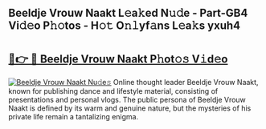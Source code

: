 ## Beeldje Vrouw Naakt L𝚎a𝚔ed N𝚞𝚍e - Part-GB4 Vi𝚍𝚎o P𝚑𝚘tos - H𝚘𝚝 O𝚗𝚕yf𝚊ns L𝚎a𝚔s yxuh4

# <h2><a href="http://kf9iiu.oniu.top/?m=Beeldje+Vrouw+Naakt">🔗👉 🔴 Beeldje Vrouw Naakt P𝚑ot𝚘𝚜 V𝚒d𝚎o</a></h2>

[![Beeldje Vrouw Naakt Nu𝚍e𝚜](https://i.imgur.com/0qMVB7G.gif)](http://kf9iiu.oniu.top/?m=Beeldje+Vrouw+Naakt)
Online thought leader Beeldje Vrouw Naakt, known for publishing dance and lifestyle material, consisting of presentations and personal vlogs. The public persona of Beeldje Vrouw Naakt is defined by its warm and genuine nature, but the mysteries of his private life remain a tantalizing enigma.  
